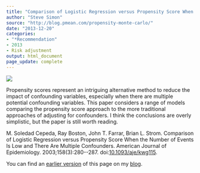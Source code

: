 ```yaml
---
title: "Comparison of Logistic Regression versus Propensity Score When the Number of Events Is Low and There Are Multiple Confounders"
author: "Steve Simon"
source: "http://blog.pmean.com/propensity-monte-carlo/"
date: "2013-12-20"
categories:
- "*Recommendation"
- 2013
- Risk adjustment
output: html_document
page_update: complete
---
```


![](http://www.pmean.com/new-images/13/propensity-monte-carlo-01.png)

<!---More--->

Propensity scores represent an intriguing alternative method to reduce the impact of confounding variables, especially when there are multiple potential confounding variables. This paper considers a range of models comparing the propensity score approach to the more traditional approaches of adjusting for confounders. I think the conclusions are overly simplistic, but the paper is still worth reading.

M. Soledad Cepeda, Ray Boston, John T. Farrar, Brian L. Strom. Comparison of Logistic Regression versus Propensity Score When the Number of Events Is Low and There Are Multiple Confounders. American Journal of Epidemiology. 2003;158(3):280--287. doi:[10.1093/aje/kwg115][doi1]. 

You can find an [earlier version][sim1] of this page on my [blog][sim2].

[sim1]: http://blog.pmean.com/propensity-monte-carlo/
[sim2]: http://blog.pmean.com

[doi1]: https://doi.org/10.1093/aje/kwg115



